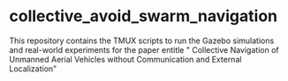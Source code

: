 # collective_avoid_swarm_navigation
This repository contains the TMUX scripts to run the Gazebo simulations and real-world experiments for the paper entitle " Collective Navigation of Unmanned Aerial Vehicles without Communication and External Localization"
